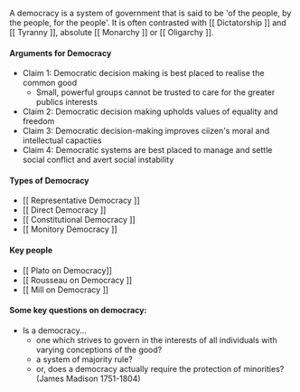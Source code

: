 A democracy is a system of government that is said to be 'of the people, by the people, for the people'. It is often contrasted with [[ Dictatorship ]] and [[ Tyranny ]], absolute [[ Monarchy ]] or [[ Oligarchy ]].

#### Arguments for Democracy
- Claim 1: Democratic decision making is best placed to realise the common good
	- Small, powerful groups cannot be trusted to care for the greater publics interests
- Claim 2: Democratic decision making upholds values of equality and freedom
- Claim 3: Democratic decision-making improves ciizen's moral and intellectual capacties 
- Claim 4: Democratic systems are best placed to manage and settle social conflict and avert social instability

#### Types of Democracy
- [[ Representative Democracy ]]
- [[ Direct Democracy ]]
- [[ Constitutional Democracy ]]
- [[ Monitory Democracy ]]
	
#### Key people
- [[ Plato on Democracy]]
- [[ Rousseau on Democracy ]]
- [[ Mill on Democracy ]]


#### Some key questions on democracy:
- Is a democracy... 
	- one which strives to govern in the interests of all individuals with varying conceptions of the good?
	- a system of majority rule?
	- or, does a democracy actually require the protection of minorities? (James Madison 1751-1804)